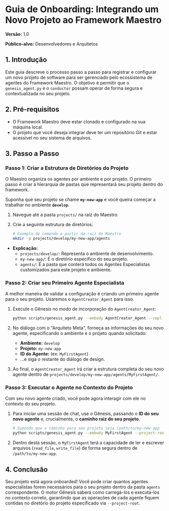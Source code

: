 # Guia de Onboarding: Integrando um Novo Projeto ao Framework Maestro

**Versão:** 1.0

**Público-alvo:** Desenvolvedores e Arquitetos

## 1. Introdução

Este guia descreve o processo passo a passo para registrar e configurar um novo projeto de software para ser gerenciado pelo ecossistema de agentes do Framework Maestro. O objetivo é permitir que o `genesis_agent.py` e o `conductor` possam operar de forma segura e contextualizada no seu projeto.

## 2. Pré-requisitos

- O Framework Maestro deve estar clonado e configurado na sua máquina local.
- O projeto que você deseja integrar deve ter um repositório Git e estar acessível no seu sistema de arquivos.

## 3. Passo a Passo

### Passo 1: Criar a Estrutura de Diretórios do Projeto

O Maestro organiza os agentes por ambiente e por projeto. O primeiro passo é criar a hierarquia de pastas que representará seu projeto dentro do framework.

Suponha que seu projeto se chame **`my-new-app`** e você queira começar a trabalhar no ambiente **`develop`**.

1.  Navegue até a pasta `projects/` na raiz do Maestro.
2.  Crie a seguinte estrutura de diretórios:

    ```bash
    # Exemplo de comando a partir da raiz do Maestro
    mkdir -p projects/develop/my-new-app/agents
    ```

*   **Explicação:**
    *   `projects/develop/`: Representa o ambiente de desenvolvimento.
    *   `my-new-app/`: É o diretório específico do seu projeto.
    *   `agents/`: É a pasta que conterá todos os Agentes Especialistas customizados para este projeto e ambiente.

### Passo 2: Criar seu Primeiro Agente Especialista

A melhor maneira de validar a configuração é criando um primeiro agente para o seu projeto. Usaremos o `AgentCreator_Agent` para isso.

1.  Execute o Gênesis no modo de incorporação do `AgentCreator_Agent`:

    ```bash
    python scripts/genesis_agent.py --embody AgentCreator_Agent --repl
    ```

2.  No diálogo com o "Arquiteto Meta", forneça as informações do seu novo agente, especificando o ambiente e o projeto quando solicitado:
    *   **Ambiente:** `develop`
    *   **Projeto:** `my-new-app`
    *   **ID do Agente:** (ex: `MyFirstAgent`)
    *   ...e siga o restante do diálogo de design.

3.  Ao final, o `AgentCreator_Agent` irá criar a estrutura completa do seu novo agente dentro de `projects/develop/my-new-app/agents/MyFirstAgent/`.

### Passo 3: Executar o Agente no Contexto do Projeto

Com seu novo agente criado, você pode agora interagir com ele no contexto do seu projeto.

1.  Para iniciar uma sessão de chat, use o Gênesis, passando o **ID do seu novo agente** e, crucialmente, o **caminho raiz do seu projeto**.

    ```bash
    # Supondo que o caminho para seu projeto seja /path/to/my-new-app
    python scripts/genesis_agent.py --embody MyFirstAgent --project-root /path/to/my-new-app --repl
    ```

2.  Dentro desta sessão, o `MyFirstAgent` terá a capacidade de ler e escrever arquivos (`read_file`, `write_file`) de forma segura dentro de `/path/to/my-new-app`.

## 4. Conclusão

Seu projeto está agora onboarded! Você pode criar quantos agentes especialistas forem necessários para o seu projeto dentro da pasta `agents` correspondente. O motor Gênesis saberá como carregá-los e executá-los no contexto correto, garantindo que as operações de cada agente fiquem contidas no diretório do projeto especificado via `--project-root`.
